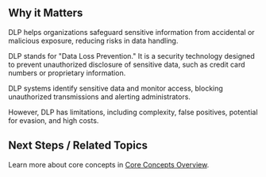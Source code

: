 
## Why it Matters
DLP helps organizations safeguard sensitive information from accidental or malicious exposure, reducing risks in data handling.

DLP stands for "Data Loss Prevention." It is a security technology designed to prevent unauthorized disclosure of sensitive data, such as credit card numbers or proprietary information.

DLP systems identify sensitive data and monitor access, blocking unauthorized transmissions and alerting administrators.

However, DLP has limitations, including complexity, false positives, potential for evasion, and high costs.

## Next Steps / Related Topics
Learn more about core concepts in [Core Concepts Overview](/02-core-concepts/index.md).
